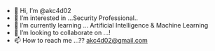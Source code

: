 - 👋 Hi, I’m @akc4d02
- 👀 I’m interested in ...Security Professional..
- 🌱 I’m currently learning ... Artificial Intelligence & Machine Learning
- 💞️ I’m looking to collaborate on ...!
- 📫 How to reach me ...?? akc4d02@gmail.com

<!---
akc4d02/akc4d02 is a ✨ special ✨ repository because its `README.md` (this file) appears on your GitHub profile.
You can click the Preview link to take a look at your changes.
--->
